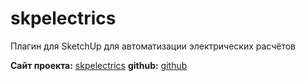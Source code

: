 # skpelectrics  
Плагин для SketchUp для автоматизации электрических расчётов  

**Сайт проекта:** [skpelectrics](http://lvm444.github.io/skpelectrics-page)
**github:** [github](https://github.com/lvm444/skpelectrics)

